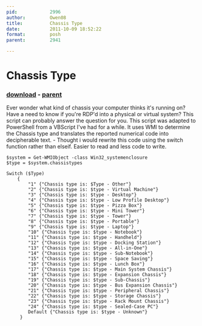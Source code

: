 ```yaml
---
pid:            2996
author:         Owen08
title:          Chassis Type
date:           2011-10-09 18:52:22
format:         posh
parent:         2941

---
```


# Chassis Type

### [download](//scripts/2996.ps1) - [parent](//scripts/2941.md)

Ever wonder what kind of chassis your computer thinks it's running on? Have a need to know if you're RDP'd into a physical or virtual system? This script can probably answer the question for you. This script was adapted to PowerShell from a VBScript I've had for a while. It uses WMI to determine the Chassis type and translates the reported numerical code into decipherable text. - Thought i would rewrite this code using the switch function rather than elseif. Easier to read and less code to write.

```posh
$system = Get-WMIObject -class Win32_systemenclosure
$type = $system.chassistypes

Switch ($Type)
    {
        "1" {"Chassis type is: $Type - Other"}
        "2" {"Chassis type is: $type - Virtual Machine"}
        "3" {"Chassis type is: $type - Desktop"}
        "4" {"Chassis type is: $type - Low Profile Desktop"}
        "5" {"Chassis type is: $type - Pizza Box"}
        "6" {"Chassis type is: $type - Mini Tower"}
        "7" {"Chassis type is: $type - Tower"}
        "8" {"Chassis type is: $type - Portable"}
        "9" {"Chassis type is: $type - Laptop"}
        "10" {"Chassis type is: $type - Notebook"}
        "11" {"Chassis type is: $type - Handheld"}
        "12" {"Chassis type is: $type - Docking Station"}
        "13" {"Chassis type is: $type - All-in-One"}
        "14" {"Chassis type is: $type - Sub-Notebook"}
        "15" {"Chassis type is: $type - Space Saving"}
        "16" {"Chassis type is: $type - Lunch Box"}
        "17" {"Chassis type is: $type - Main System Chassis"}
        "18" {"Chassis type is: $type - Expansion Chassis"}
        "19" {"Chassis type is: $type - Sub-Chassis"}
        "20" {"Chassis type is: $type - Bus Expansion Chassis"}
        "21" {"Chassis type is: $type - Peripheral Chassis"}
        "22" {"Chassis type is: $type - Storage Chassis"}
        "23" {"Chassis type is: $type - Rack Mount Chassis"}
        "24" {"Chassis type is: $type - Sealed-Case PC"}
        Default {"Chassis type is: $type - Unknown"}
     }
```
